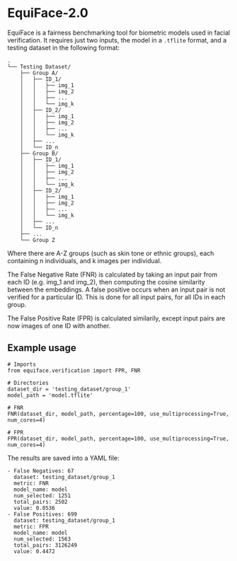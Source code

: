 # EquiFace-2.0
EquiFace is a fairness benchmarking tool for biometric models used in facial verification. It requires just two inputs, the model in a ```.tflite``` format, and a testing dataset in the following format:

```
.
└── Testing Dataset/
    ├── Group A/
    │   ├── ID_1/
    │   │   ├── img_1
    │   │   ├── img_2
    │   │   ├── ...
    │   │   └── img_k
    │   ├── ID_2/
    │   │   ├── img_1
    │   │   ├── img_2
    │   │   ├── ...
    │   │   └── img_k
    │   ├── ...
    │   └── ID_n
    ├── Group B/
    │   ├── ID_1/
    │   │   ├── img_1
    │   │   ├── img_2
    │   │   ├── ...
    │   │   └── img_k
    │   ├── ID_2/
    │   │   ├── img_1
    │   │   ├── img_2
    │   │   ├── ...
    │   │   └── img_k
    │   ├── ...
    │   └── ID_n
    ├── ...
    └── Group Z
```
Where there are A-Z groups (such as skin tone or ethnic groups), each containing n individuals, and k images per individual.

The False Negative Rate (FNR) is calculated by taking an input pair from each ID (e.g. img_1 and img_2), then computing the cosine similarity between the embeddings. A false positive occurs when an input pair is not verified for a particular ID. This is done for all input pairs, for all IDs in each group.

The False Positive Rate (FPR) is calculated similarily, except input pairs are now images of one ID with another.
## Example usage

```
# Imports
from equiface.verification import FPR, FNR

# Directories
dataset_dir = 'testing_dataset/group_1'
model_path = 'model.tflite'

# FNR
FNR(dataset_dir, model_path, percentage=100, use_multiprocessing=True, num_cores=4)

# FPR
FPR(dataset_dir, model_path, percentage=100, use_multiprocessing=True, num_cores=4)

```

The results are saved into a YAML file:

```
- False Negatives: 67
  dataset: testing_dataset/group_1
  metric: FNR
  model_name: model
  num_selected: 1251
  total_pairs: 2502
  value: 0.0536
- False Positives: 699
  dataset: testing_dataset/group_1
  metric: FPR
  model_name: model
  num_selected: 1563
  total_pairs: 3126249
  value: 0.4472

```
